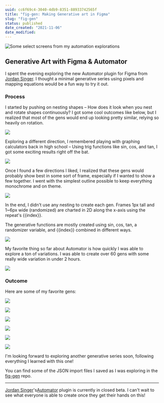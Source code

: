 ```yaml
---
uuid: cc6f69c4-3040-4db9-8351-88933742565f
title: "fig-gen: Making Generative art in Figma"
slug: "fig-gen"
status: published
date_created: "2021-11-06"
date_modified:
---
```


![Some select screens from my automation explorations](https://res.cloudinary.com/yaminateo/image/upload/v1636435580/project/fig-gen/gen-grid_2x_d5gs3h.png)

## Generative Art with Figma & Automator

I spent the evening exploring the new Automator plugin for Figma from [Jordan Singer](https://twitter.com/jsngr). I thought a minimal generative series using pixels and mapping equations would be a fun way to try it out.

### Process

I started by pushing on nesting shapes – How does it look when you nest and rotate shapes continuously? I got some cool outcomes like below, but I realized that most of the gens would end up looking pretty similar, relying so heavily on rotation.

![](https://res.cloudinary.com/yaminateo/image/upload/v1636439394/project/fig-gen/radial-gen_sw0piw.png)

Exploring a different direction, I remembered playing with graphing calculators back in high school – Using trig functions like sin, cos, and tan, I got some exciting results right off the bat.

![](https://res.cloudinary.com/yaminateo/image/upload/v1636435580/project/fig-gen/automator-steps_gapfqw.png)

Once I found a few directions I liked, I realized that these gens would probably show best in some sort of frame, especially if I wanted to show a few together. I went with the simplest outline possible to keep everything monochrome and on theme.

![](https://res.cloudinary.com/yaminateo/image/upload/v1636435580/project/fig-gen/banner_efqxsf.png)

In the end, I didn't use any nesting to create each gen. Frames 1px tall and 1~6px wide (randomized) are charted in 2D along the x-axis using the repeat's &#123;&#123;index&#125;&#125;.

The generative functions are mostly created using sin, cos, tan, a randomizer variable, and &#123;&#123;index&#125;&#125; combined in different ways.

![](https://res.cloudinary.com/yaminateo/image/upload/v1636435580/project/fig-gen/automator-steps_gapfqw.png)

My favorite thing so far about Automator is how quickly I was able to explore a ton of variations. I was able to create over 60 gens with some really wide variation in under 2 hours.

![](https://res.cloudinary.com/yaminateo/image/upload/v1636439418/project/fig-gen/gen-range_lhw4bg.png)

### Outcome

Here are some of my favorite gens:

![](https://res.cloudinary.com/yaminateo/image/upload/v1636435580/project/fig-gen/gen-21_2x_ljerb8.png)

![](https://res.cloudinary.com/yaminateo/image/upload/v1636435580/project/fig-gen/gen-11_2x_rb5ufp.png)

![](https://res.cloudinary.com/yaminateo/image/upload/v1636435580/project/fig-gen/gen-76_2x_nxhujm.png)

![](https://res.cloudinary.com/yaminateo/image/upload/v1636435580/project/fig-gen/gen-96_2x_qyfre1.png)

![](https://res.cloudinary.com/yaminateo/image/upload/v1636435580/project/fig-gen/gen-36_2x_orrj6q.png)

![](https://res.cloudinary.com/yaminateo/image/upload/v1636435580/project/fig-gen/gen-32_2x_au63qk.png)

I'm looking forward to exploring another generative series soon, following everything I learned with this one!

You can find some of the JSON import files I saved as I was exploring in the [fig-gen](https://github.com/iamnbutler/fig-gen) repo.

---

[Jordan Singer](https://twitter.com/jsngr)'s[Automator](https://automator.design/) plugin is currently in closed beta. I can't wait to see what everyone is able to create once they get their hands on this!
